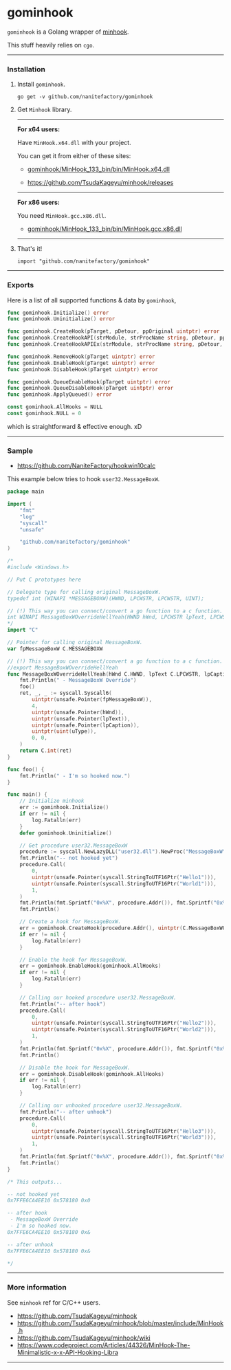 # gominhook

`gominhook` is a Golang wrapper of [minhook](https://github.com/TsudaKageyu/minhook).

This stuff heavily relies on `cgo`.

- - -

### Installation

1. Install `gominhook`.
    
    `go get -v github.com/nanitefactory/gominhook`

2. Get `Minhook` library.

	---

	**For x64 users:**

	Have `MinHook.x64.dll` with your project.

	You can get it from either of these sites:

	- [gominhook/MinHook_133_bin/bin/MinHook.x64.dll](./MinHook_133_bin/bin)

	- https://github.com/TsudaKageyu/minhook/releases

	---

	**For x86 users:**

	You need `MinHook.gcc.x86.dll`.

	- [gominhook/MinHook_133_bin/bin/MinHook.gcc.x86.dll](./MinHook_133_bin/bin)

	---

3. That's it!

    `import "github.com/nanitefactory/gominhook"`

- - -

### Exports

Here is a list of all supported functions & data by `gominhook`,

```Go
func gominhook.Initialize() error
func gominhook.Uninitialize() error
```

```Go
func gominhook.CreateHook(pTarget, pDetour, ppOriginal uintptr) error
func gominhook.CreateHookAPI(strModule, strProcName string, pDetour, ppOriginal uintptr) error
func gominhook.CreateHookAPIEx(strModule, strProcName string, pDetour, ppOriginal, ppTarget uintptr) error
```

```Go
func gominhook.RemoveHook(pTarget uintptr) error
func gominhook.EnableHook(pTarget uintptr) error
func gominhook.DisableHook(pTarget uintptr) error
```

```Go
func gominhook.QueueEnableHook(pTarget uintptr) error
func gominhook.QueueDisableHook(pTarget uintptr) error
func gominhook.ApplyQueued() error
```

```Go
const gominhook.AllHooks = NULL
const gominhook.NULL = 0
```

which is straightforward & effective enough. xD

- - -

### Sample

- https://github.com/NaniteFactory/hookwin10calc

This example below tries to hook `user32.MessageBoxW`.

```Go
package main

import (
	"fmt"
	"log"
	"syscall"
	"unsafe"

	"github.com/nanitefactory/gominhook"
)

/*
#include <Windows.h>

// Put C prototypes here

// Delegate type for calling original MessageBoxW.
typedef int (WINAPI *MESSAGEBOXW)(HWND, LPCWSTR, LPCWSTR, UINT);

// (!) This way you can connect/convert a go function to a c function.
int WINAPI MessageBoxWOverrideHellYeah(HWND hWnd, LPCWSTR lpText, LPCWSTR lpCaption, UINT uType);
*/
import "C"

// Pointer for calling original MessageBoxW.
var fpMessageBoxW C.MESSAGEBOXW

// (!) This way you can connect/convert a go function to a c function.
//export MessageBoxWOverrideHellYeah
func MessageBoxWOverrideHellYeah(hWnd C.HWND, lpText C.LPCWSTR, lpCaption C.LPCWSTR, uType C.UINT) C.int {
	fmt.Println(" - MessageBoxW Override")
	foo()
	ret, _, _ := syscall.Syscall6(
		uintptr(unsafe.Pointer(fpMessageBoxW)),
		4,
		uintptr(unsafe.Pointer(hWnd)),
		uintptr(unsafe.Pointer(lpText)),
		uintptr(unsafe.Pointer(lpCaption)),
		uintptr(uint(uType)),
		0, 0,
	)
	return C.int(ret)
}

func foo() {
	fmt.Println(" - I'm so hooked now.")
}

func main() {
	// Initialize minhook
	err := gominhook.Initialize()
	if err != nil {
		log.Fatalln(err)
	}
	defer gominhook.Uninitialize()

	// Get procedure user32.MessageBoxW
	procedure := syscall.NewLazyDLL("user32.dll").NewProc("MessageBoxW")
	fmt.Println("-- not hooked yet")
	procedure.Call(
		0,
		uintptr(unsafe.Pointer(syscall.StringToUTF16Ptr("Hello1"))),
		uintptr(unsafe.Pointer(syscall.StringToUTF16Ptr("World1"))),
		1,
	)
	fmt.Println(fmt.Sprintf("0x%X", procedure.Addr()), fmt.Sprintf("0x%X", &fpMessageBoxW), fmt.Sprintf("0x%X", fpMessageBoxW))
	fmt.Println()

	// Create a hook for MessageBoxW.
	err = gominhook.CreateHook(procedure.Addr(), uintptr(C.MessageBoxWOverrideHellYeah), uintptr(unsafe.Pointer(&fpMessageBoxW)))
	if err != nil {
		log.Fatalln(err)
	}

	// Enable the hook for MessageBoxW.
	err = gominhook.EnableHook(gominhook.AllHooks)
	if err != nil {
		log.Fatalln(err)
	}

	// Calling our hooked procedure user32.MessageBoxW.
	fmt.Println("-- after hook")
	procedure.Call(
		0,
		uintptr(unsafe.Pointer(syscall.StringToUTF16Ptr("Hello2"))),
		uintptr(unsafe.Pointer(syscall.StringToUTF16Ptr("World2"))),
		1,
	)
	fmt.Println(fmt.Sprintf("0x%X", procedure.Addr()), fmt.Sprintf("0x%X", &fpMessageBoxW), fmt.Sprintf("0x%X", fpMessageBoxW))
	fmt.Println()

	// Disable the hook for MessageBoxW.
	err = gominhook.DisableHook(gominhook.AllHooks)
	if err != nil {
		log.Fatalln(err)
	}

	// Calling our unhooked procedure user32.MessageBoxW.
	fmt.Println("-- after unhook")
	procedure.Call(
		0,
		uintptr(unsafe.Pointer(syscall.StringToUTF16Ptr("Hello3"))),
		uintptr(unsafe.Pointer(syscall.StringToUTF16Ptr("World3"))),
		1,
	)
	fmt.Println(fmt.Sprintf("0x%X", procedure.Addr()), fmt.Sprintf("0x%X", &fpMessageBoxW), fmt.Sprintf("0x%X", fpMessageBoxW))
	fmt.Println()
}

/* This outputs...

-- not hooked yet
0x7FFE6CA4EE10 0x578180 0x0

-- after hook
 - MessageBoxW Override
 - I'm so hooked now.
0x7FFE6CA4EE10 0x578180 0x&

-- after unhook
0x7FFE6CA4EE10 0x578180 0x&

*/
```

- - -

### More information

See `minhook` ref for C/C++ users.
- https://github.com/TsudaKageyu/minhook
- https://github.com/TsudaKageyu/minhook/blob/master/include/MinHook.h
- https://github.com/TsudaKageyu/minhook/wiki
- https://www.codeproject.com/Articles/44326/MinHook-The-Minimalistic-x-x-API-Hooking-Libra

- - -
